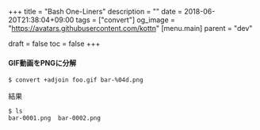 +++
title = "Bash One-Liners"
description = ""
date = 2018-06-20T21:38:04+09:00
tags = ["convert"]
og_image = "https://avatars.githubusercontent.com/kottn"
[menu.main]
  parent = "dev"

draft = false
toc = false
+++

#### **GIF動画をPNGに分解**

```bash
$ convert +adjoin foo.gif bar-%04d.png
```
結果
```
$ ls
bar-0001.png  bar-0002.png
```
